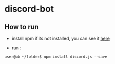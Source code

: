 # discord-bot

## How to run

- install npm if its not installed, you can see it [here](https://linuxize.com/post/how-to-install-node-js-on-ubuntu-18.04/)

- run :

```console
user@ub ~/folder$ npm install discord.js --save
```
